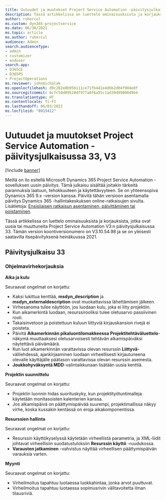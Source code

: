 ```yaml
---
title: Uutuudet ja muutokset Project Service Automation -päivitysjulkaisussa 33, V3
description: Tässä artikkelissa on luettelo ominaisuuksista ja korjauksista Project Service Automationin päivitysjulkaisussa 33, V3.
author: ruhercul
ms.custom: dyn365-projectservice
ms.date: 06/30/2021
ms.topic: article
ms.author: ruhercul
audience: Admin
search.audienceType:
- admin
- customizer
- enduser
search.app:
- D365CE
- D365PS
- ProjectOperations
ms.reviewer: johnmichalak
ms.openlocfilehash: d9c282e8b95b111ce71fb441e4dbb2d04f904e0f
ms.sourcegitcommit: 6cfc50d89528df977a8f6a55c1ad39d99800d9b4
ms.translationtype: HT
ms.contentlocale: fi-FI
ms.lasthandoff: 06/03/2022
ms.locfileid: "8915412"
---
```

# <a name="whats-new-or-changed-in-project-service-automation-update-release-33-v3"></a>Uutuudet ja muutokset Project Service Automation -päivitysjulkaisussa 33, V3

[!include [banner](../includes/psa-now-project-operations.md)]

Meillä on ilo esitellä Microsoft Dynamics 365 Project Service Automation -sovelluksen uusin päivitys. Tämä julkaisu sisältää joitakin tärkeitä parannuksia laatuun, tehokkuuteen ja käytettävyyteen. Se on yhteensopiva Dynamics 365 9.x -version kanssa. Päivitä tähän versioon asentamalla päivitys Dynamics 365 -hallintakeskuksen online-ratkaisujen sivulta. Lisätietoja: [Ensisijaisen ratkaisun asentaminen, päivittäminen tai poistaminen](/power-platform/admin/install-remove-preferred-solution).

Tässä artikkelissa on luettelo ominaisuuksista ja korjauksista, jotka ovat uusia tai muuttuneita Project Service Automation V3:n päivitysjulkaisussa 33. Tämän version koontiversionumero on V3.10.54.98 ja se on yleisesti saatavilla itsepäivityksenä heinäkuussa 2021.

## <a name="update-release-33"></a>Päivitysjulkaisu 33

### <a name="bug-fixes"></a>Ohjelmavirhekorjauksia

**Aika ja kulu**

Seuraavat ongelmat on korjattu:

- Kaksi lukittua kenttää, **msdyn_description** ja **msdyn_externaldescription** ovat muokattavissa lähettämisen jälkeen.
- Virhesanoma tulee näyttöön, jos luodaan kulu, joka ei liity projektiin.
- Kun aikamerkintä luodaan, resurssirooliksi tulee oletusarvo passiivinen rooli.
- Takaisinvetoon ja poistettuun kuluun liittyviä kirjauskansion rivejä ei poisteta.
- Päivitä **Aikamerkinnän pikaluontilomakkeessa** **Projektitehtäväluettelo**-näkymä muuttaaksesi oletusarvoisesti tehtävän alkamispäiväksi näytettävä päivämäärä.
- Kun luot aikamerkinnän varattavissa olevan resurssin **Liittyvä**-välilehdessä, ajankirjaaminen luodaan virheellisesti kirjautuneena olevalle käyttäjälle päätason varattavissa olevan resurssin asemesta.
- **Joukkohyväksyntä MDD**-valintaikkunaan lisätään uusia kenttiä.

**Projektin suunnittelu**

Seuraavat ongelmat on korjattu:
- Projektin luonnin hidas suorituskyky, kun projektityötuntimalleja käytetään monitasoisten kalenterien kanssa.
- Jos alkamispäivä on päättymispäivää suurempi, projektimallissa näkyy virhe, koska kussakin kentässä on eroja aikakomponentissa.

**Resurssien hallinta**

Seuraavat ongelmat on korjattu:
- Resurssin käyttökyselyssä käytetään virheellistä parametria, ja XML-liidit johtavat virheellisiin suodatustuloksiin **Resurssin käyttö** -ruudukossa.
- **Varausten jatkaminen** -vahvistus näyttää virheellisen päättymispäivän varauksia varten.

**Myynti**

Seuraavat ongelmat on korjattu:
- Virheilmoitus tapahtuu luotaessa luokkahintaa, jonka arvot puuttuvat.
- Virheilmoitus tapahtuu luotaessa sopimusrivin välitavoitetta ilman tilausriviä.

